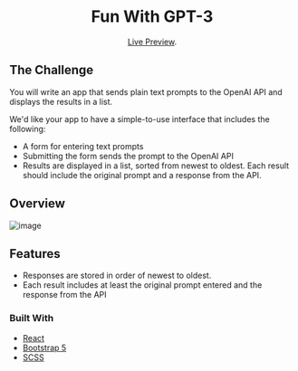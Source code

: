 <h1 align="center">Fun With GPT-3</h1>

<div align="center">
     <a href="https://fun-with-gpt-3-weld.vercel.app/" target="_blank">Live Preview</a>.
</div>

## The Challenge
You will write an app that sends plain text prompts to the OpenAI API and displays the results in a list.

We'd like your app to have a simple-to-use interface that includes the following:
- A form for entering text prompts
- Submitting the form sends the prompt to the OpenAI API
- Results are displayed in a list, sorted from newest to oldest. Each result should include the original prompt and a response from the API.

## Overview

![image](https://user-images.githubusercontent.com/32205725/169082061-a7aeb449-17e1-469e-937a-7fa15abf5fd5.png)


## Features
- Responses are stored in order of newest to oldest.
- Each result includes at least the original prompt entered and the response from the API

### Built With

- [React](https://reactjs.org/)
- [Bootstrap 5](https://getbootstrap.com/docs/5.0/getting-started/introduction/)
- [SCSS](https://sass-lang.com/documentation)
